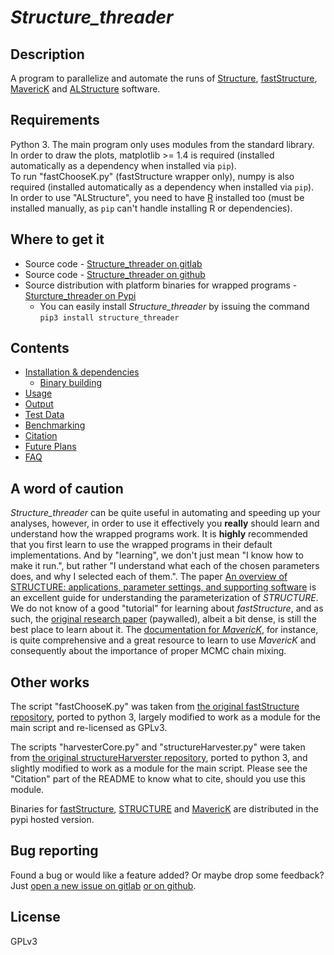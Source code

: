 # *Structure_threader*

## Description

A program to parallelize and automate the runs of [Structure](http://web.stanford.edu/group/pritchardlab/structure.html), [fastStructure](https://rajanil.github.io/fastStructure/), [MavericK](http://www.bobverity.com/home/maverick/what-is-maverick/) and [ALStructure](https://github.com/StoreyLab/alstructure) software.


## Requirements

Python 3. The main program only uses modules from the standard library.  
In order to draw the plots, matplotlib >= 1.4 is required (installed automatically as a dependency when installed via `pip`).  
To run "fastChooseK.py" (fastStructure wrapper only), numpy is also required (installed automatically as a dependency when installed via `pip`).  
In order to use "ALStructure", you need to have [R](https://www.r-project.org/) installed too (must be installed manually, as `pip` can't handle installing R or dependencies).


## Where to get it

* Source code - [Structure_threader on gitlab](https://gitlab.com/StuntsPT/Structure_threader)
* Source code - [Structure_threader on github](https://github.com/StuntsPT/Structure_threader)
* Source distribution with platform binaries for wrapped programs - [Sturcture_threader on Pypi](https://pypi.python.org/pypi/structure_threader/)
    * You can easily install *Structure_threader* by issuing the command `pip3 install structure_threader`


## Contents

* [Installation & dependencies](install.md)
    * [Binary building](binaries.md)
* [Usage](usage.md)
* [Output](output.md)
* [Test Data](test_data.md)
* [Benchmarking](benchmark.md)
* [Citation](citation.md)
* [Future Plans](future.md)
* [FAQ](faq.md)


## A word of caution

*Structure_threader* can be quite useful in automating and speeding up your analyses, however, in order to use it effectively you **really** should learn and understand how the wrapped programs work. It is **highly** recommended that you first learn to use the wrapped programs in their default implementations. And by "learning", we don't just mean "I know how to make it run.", but rather "I understand what each of the chosen parameters does, and why I selected each of them.".
The paper [An overview of STRUCTURE: applications, parameter settings, and supporting software](https://www.ncbi.nlm.nih.gov/pmc/articles/PMC3665925/) is an excellent guide for understanding the parameterization of *STRUCTURE*.
We do not know of a good "tutorial" for learning about *fastStructure*, and as such, the [original research paper](http://www.genetics.org/content/197/2/573) (paywalled), albeit a bit dense, is still the best place to learn about it.
The [documentation for *MavericK*](http://www.bobverity.com/home/maverick/additional-files/), for instance, is quite comprehensive and a great resource to learn to use *MavericK* and consequently about the importance of proper MCMC chain mixing.


## Other works

The script "fastChooseK.py" was taken from [the original fastStructure repository](https://github.com/rajanil/fastStructure), ported to python 3, largely modified to work as a module for the main script and re-licensed as GPLv3.

The scripts "harvesterCore.py" and "structureHarvester.py" were taken from [the original structureHarverster repository](https://github.com/dentearl/structureHarvester), ported to python 3, and slightly modified to work as a module for the main script. Please see the "Citation" part of the README to know what to cite, should you use this module.

Binaries for [fastStructure](https://github.com/rajanil/fastStructure), [STRUCTURE](http://web.stanford.edu/group/pritchardlab/structure.html) and [MavericK](https://github.com/bobverity/MavericK) are distributed in the pypi hosted version.


## Bug reporting

Found a bug or would like a feature added? Or maybe drop some feedback?
Just [open a new issue on gitlab](https://gitlab.com/StuntsPT/Structure_threader/issues/new) [or on github](https://github.com/StuntsPT/Structure_threader/issues/new).


## License

GPLv3
